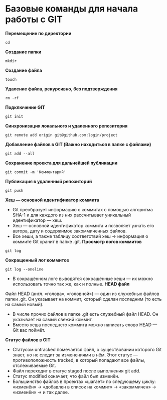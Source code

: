 # Базовые команды для начала работы с GIT

**Перемещение по директории**
```
cd 
```
**Создание папки**
```
mkdir 
```
**Создание файла**
```
touch
```
**Удаление файла, рекурсивно, без подтверждения**
```
rm -rf
```
**Подключение GIT**
```
git init
```
**Синхронизация локального и удаленного репозитория**
```
git remote add origin git@github.com:login/project
```
**Добавление файлов в GIT (Важно находиться в папке с файлами)**
```
git add --all
```
**Сохранение проекта для дальнейшей публикации**
```
git commit -m 'Комментарий'
```
**Публикация в удаленный репозиторий**
```
git push
```
**Хеш — основной идентификатор коммита**


- Git преобразует информацию о коммитах с помощью алгоритма SHA-1 и для каждого из них рассчитывает уникальный идентификатор — хеш.
- Хеш — основной идентификатор коммита и позволяет узнать его автора, дату и содержимое закоммиченных файлов.
- Все хеши, а также таблицу соответствий хеш → информация о коммите Git хранит в папке .git.
**Просмотр логов коммитов**
```
git log
```
**Сокращенный лог коммитов**
```
git log --oneline
```
- В сокращённом логе выводятся сокращённые хеши — их можно использовать точно так же, как и полные.
**HEAD файл**


Файл HEAD (англ. «голова», «головной») — один из служебных файлов папки .git. Он указывает на коммит, который сделан последним (то есть на самый новый).


- В числе прочих файлов в папке .git есть служебный файл HEAD. Он указывает на самый свежий коммит.
- Вместо хеша последнего коммита можно написать слово HEAD — Git вас поймёт.


**Статус файлов в GIT**


- Статусом untracked помечается файл, о существовании которого Git знает, но не следит за изменениями в нём. Этот статус — противоположность tracked, в который попадают все файлы, отслеживаемые Git.
- Файл переходит в статус staged после выполнения git add.
- Статус modified означает, что файл был изменён.
- Большинство файлов в проектах «шагает» по следующему циклу: «изменён» → «добавлен в список на коммит» → «закоммичен» → «изменён» → и так далее.
